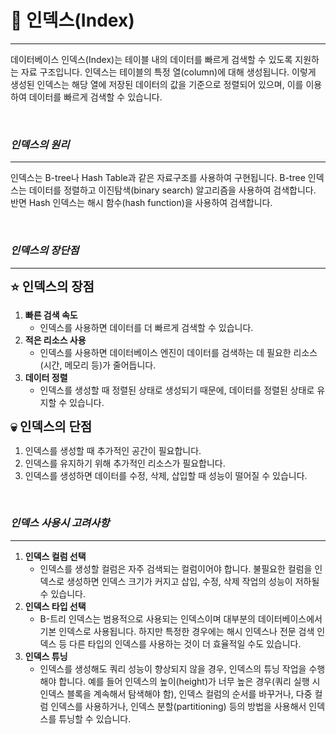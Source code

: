 # 🎯 인덱스(Index)
- - -
데이터베이스 인덱스(Index)는 테이블 내의 데이터를 빠르게 검색할 수 있도록 지원하는 자료 구조입니다. 인덱스는 테이블의 특정 열(column)에 대해 생성됩니다. 이렇게 생성된 인덱스는 해당 열에 저장된 데이터의 값을 기준으로 정렬되어 있으며, 이를 이용하여 데이터를 빠르게 검색할 수 있습니다.

<br>

### **_인덱스의 원리_**
- - -
인덱스는 B-tree나 Hash Table과 같은 자료구조를 사용하여 구현됩니다. B-tree 인덱스는 데이터를 정렬하고 이진탐색(binary search) 알고리즘을 사용하여 검색합니다. 반면 Hash 인덱스는 해시 함수(hash function)을 사용하여 검색합니다.

<br>

### **_인덱스의 장단점_**
- - -

<span style="font-size: 20px">**⭐️ 인덱스의 장점**</span> <br>

1. **빠른 검색 속도**
   * 인덱스를 사용하면 데이터를 더 빠르게 검색할 수 있습니다.
2. **적은 리소스 사용**
   * 인덱스를 사용하면 데이터베이스 엔진이 데이터를 검색하는 데 필요한 리소스(시간, 메모리 등)가 줄어듭니다.
3. **데이터 정렬**
   * 인덱스를 생성할 때 정렬된 상태로 생성되기 때문에, 데이터를 정렬된 상태로 유지할 수 있습니다.


<span style="font-size: 20px">**💀️ 인덱스의 단점**</span> <br>

1. 인덱스를 생성할 때 추가적인 공간이 필요합니다.
2. 인덱스를 유지하기 위해 추가적인 리소스가 필요합니다.
3. 인덱스를 생성하면 데이터를 수정, 삭제, 삽입할 때 성능이 떨어질 수 있습니다.

<br>

### **_인덱스 사용시 고려사항_**
- - -
1. **인덱스 컬럼 선택**
   * 인덱스를 생성할 컬럼은 자주 검색되는 컬럼이어야 합니다. 불필요한 컬럼을 인덱스로 생성하면 인덱스 크기가 커지고 삽입, 수정, 삭제 작업의 성능이 저하될 수 있습니다.
2. **인덱스 타입 선택**
   * B-트리 인덱스는 범용적으로 사용되는 인덱스이며 대부분의 데이터베이스에서 기본 인덱스로 사용됩니다. 하지만 특정한 경우에는 해시 인덱스나 전문 검색 인덱스 등 다른 타입의 인덱스를 사용하는 것이 더 효율적일 수도 있습니다.
3. **인덱스 튜닝**
   * 인덱스를 생성해도 쿼리 성능이 향상되지 않을 경우, 인덱스의 튜닝 작업을 수행해야 합니다. 예를 들어 인덱스의 높이(height)가 너무 높은 경우(쿼리 실행 시 인덱스 블록을 계속해서 탐색해야 함), 인덱스 컬럼의 순서를 바꾸거나, 다중 컬럼 인덱스를 사용하거나, 인덱스 분할(partitioning) 등의 방법을 사용해서 인덱스를 튜닝할 수 있습니다.